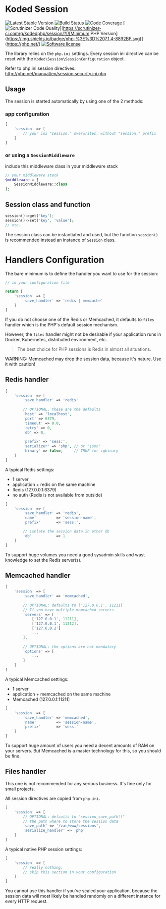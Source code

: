 Koded Session
=============

[![Latest Stable Version](https://img.shields.io/packagist/v/koded/session.svg)](https://packagist.org/packages/koded/session)
[![Build Status](https://travis-ci.org/kodedphp/session.svg?branch=master)](https://travis-ci.org/kodedphp/session)
[![Code Coverage](https://scrutinizer-ci.com/g/kodedphp/session/badges/coverage.png?b=master)](https://scrutinizer-ci.com/g/kodedphp/session/?branch=master)
[![Scrutinizer Code Quality](https://scrutinizer-ci.com/g/kodedphp/session/badges/quality-score.png?b=master)](https://scrutinizer-ci.com/g/kodedphp/session/?[![Minimum PHP Version](https://img.shields.io/badge/php-%3E%3D%207.1.4-8892BF.svg)](https://php.net/)
[![Software license](https://img.shields.io/badge/License-BSD%203--Clause-blue.svg)](LICENSE)


The library relies on the `php.ini` settings.
Every session ini directive can be reset with the
`Koded\Session\SessionConfiguration` object.

Refer to php.ini session directives:
http://php.net/manual/en/session.security.ini.php


Usage
-----

The session is started automatically by using one of the 2 methods:

### app configuration
```php
[
    'session' => [
        // your ini "session." overwrites, without "session." prefix
    ]
]
```

### or using a `SessionMiddleware`
include this middleware class in your middleware stack

```php
// your middleware stack
$middleware = [
    SessionMiddleware::class
];
```

Session class and function
--------------------------

```php
session()->get('key');
session()->set('key', 'value');
// etc.
```

The session class can be instantiated and used, but the function `session()`
is recommended instead an instance of `Session` class.


Handlers Configuration
======================

The bare minimum is to define the handler you want to use for the session:

```php
// in your configuration file

return [
    'session' => [
        'save_handler' => 'redis | memcache'
    ]
]
```

If you do not choose one of the Redis or Memcached, it defaults to `files`
handler which is the PHP's default session mechanism.

However, the `files` handler might not be desirable if your application
runs in Docker, Kubernetes, distributed environment, etc.

> The best choice for PHP sessions is Redis in almost all situations.

WARNING: Memcached may drop the session data, because it's nature. Use it with caution!

Redis handler
-------------

```php
[
    'session' => [
        'save_handler' => 'redis'
        
        // OPTIONAL, these are the defaults
        'host' => 'localhost',
        'port' => 6379,
        'timeout' => 0.0,
        'retry' => 0,
        'db' => 0,
        
        'prefix' => 'sess:',
        'serializer' => 'php', // or "json"
        'binary' => false,     // TRUE for igbinary
    ]
]
```

A typical Redis settings:
  - 1 server
  - application + redis on the same machine
  - Redis (127.0.0.1:6379)
  - no auth (Redis is not available from outside)

```php
[
    'session' => [
        'save_handler' => 'redis',
        'name'         => 'session-name',
        'prefix'       => 'sess:',

        // isolate the session data in other db
        'db'           => 1
    ]
]
```

To support huge volumes you need a good sysadmin skills and wast knowledge
to set the Redis server(s).


Memcached handler
-----------------

```php
[
    'session' => [
        'save_handler' => 'memcached',
        
        // OPTIONAL: defaults to ['127.0.0.1', 11211]
        // If you have multiple memcached servers
        'servers' => [
            ['127.0.0.1', 11211],
            ['127.0.0.1', 11212],
            ['127.0.0.2']
            ...
        ],
        
        // OPTIONAL: the options are not mandatory
        'options' => [
            ...
        ]
    ]
]
```

A typical Memcached settings:
  - 1 server
  - application + memcached on the same machine
  - Memcached (127.0.0.1:11211)

```php
[
    'session' => [
        'save_handler' => 'memcached',
        'name'         => 'session-name',
        'prefix'       => 'sess.'
    ]
]
```

To support huge amount of users you need a decent amounts of RAM
on your servers. But Memcached is a master technology for this, so you should be fine.


Files handler
-------------

This one is not recommended for any serious business.
It's fine only for small projects.

All session directives are copied from `php.ini`.

```php
[
    'session' => [
        // OPTIONAL: defaults to "session_save_path()"
        // the path where to store the session data
        'save_path' => '/var/www/sessions',
        'serialize_handler' => 'php'
    ]
]
```

A typical native PHP session settings:
```php
[
    'session' => [
        // really nothing,
        // skip this section in your configuration
    ]
]

```

You cannot use this handler if you've scaled your application,
because the session data will most likely be handled randomly 
on a different instance for every HTTP request.

